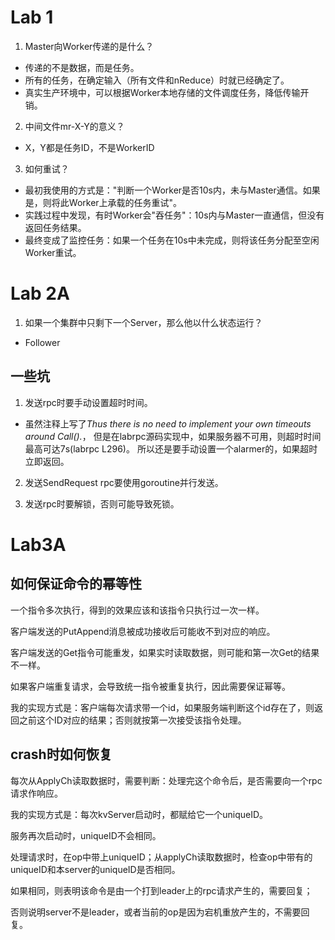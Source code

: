 # Lab 1
1. Master向Worker传递的是什么？
* 传递的不是数据，而是任务。
* 所有的任务，在确定输入（所有文件和nReduce）时就已经确定了。
* 真实生产环境中，可以根据Worker本地存储的文件调度任务，降低传输开销。

2. 中间文件mr-X-Y的意义？
* X，Y都是任务ID，不是WorkerID

3. 如何重试？
* 最初我使用的方式是："判断一个Worker是否10s内，未与Master通信。如果是，则将此Worker上承载的任务重试"。
* 实践过程中发现，有时Worker会"吞任务"：10s内与Master一直通信，但没有返回任务结果。
* 最终变成了监控任务：如果一个任务在10s中未完成，则将该任务分配至空闲Worker重试。

# Lab 2A
1. 如果一个集群中只剩下一个Server，那么他以什么状态运行？
* Follower

## 一些坑

1. 发送rpc时要手动设置超时时间。
* 虽然注释上写了*Thus there is no need to implement your own timeouts around Call().*，
但是在labrpc源码实现中，如果服务器不可用，则超时时间最高可达7s(labrpc L296)。
所以还是要手动设置一个alarmer的，如果超时立即返回。

2. 发送SendRequest rpc要使用goroutine并行发送。

3. 发送rpc时要解锁，否则可能导致死锁。

# Lab3A
## 如何保证命令的幂等性

一个指令多次执行，得到的效果应该和该指令只执行过一次一样。

客户端发送的PutAppend消息被成功接收后可能收不到对应的响应。

客户端发送的Get指令可能重发，如果实时读取数据，则可能和第一次Get的结果不一样。

如果客户端重复请求，会导致统一指令被重复执行，因此需要保证幂等。

我的实现方式是：客户端每次请求带一个id，如果服务端判断这个id存在了，则返回之前这个ID对应的结果；否则就按第一次接受该指令处理。

## crash时如何恢复
每次从ApplyCh读取数据时，需要判断：处理完这个命令后，是否需要向一个rpc请求作响应。

我的实现方式是：每次kvServer启动时，都赋给它一个uniqueID。

服务再次启动时，uniqueID不会相同。

处理请求时，在op中带上uniqueID；从applyCh读取数据时，检查op中带有的uniqueID和本server的uniqueID是否相同。

如果相同，则表明该命令是由一个打到leader上的rpc请求产生的，需要回复；

否则说明server不是leader，或者当前的op是因为宕机重放产生的，不需要回复。
